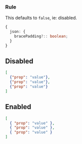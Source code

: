 ### Rule

This defaults to `false`, ie: disabled.

```typescript
{
  json: {
    bracePadding?:: boolean;
  }
}
```

## Disabled

<!--prettier-ignore-->
```json
[
  {"prop": "value"},
  {"prop": "value"},
  {"prop": "value"}
]
```

## Enabled

<!--prettier-ignore-->
```json
[
  { "prop": "value" },
  { "prop": "value" },
  { "prop": "value" }
]
```

